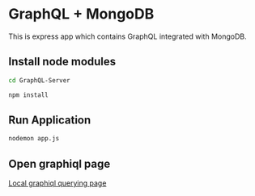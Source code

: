 # GraphQL + MongoDB

This is express app which contains GraphQL integrated with MongoDB.

## Install node modules

```bash
cd GraphQL-Server
```
```bash
npm install
```

## Run Application

```bash
nodemon app.js
```

## Open graphiql page

[Local graphiql querying page](http://localhost:4000/graphql)
